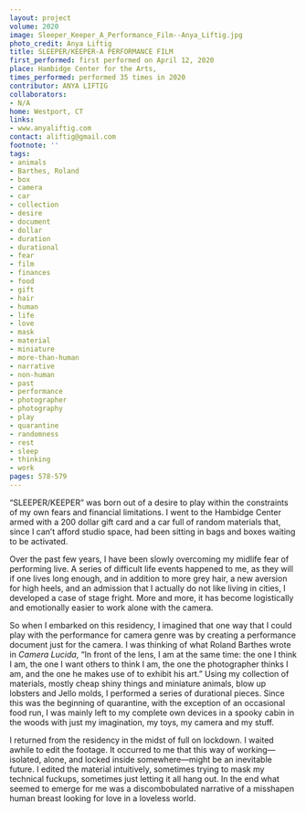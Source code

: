 ```yaml
---
layout: project
volume: 2020
image: Sleeper_Keeper_A_Performance_Film--Anya_Liftig.jpg
photo_credit: Anya Liftig
title: SLEEPER/KEEPER-A PERFORMANCE FILM
first_performed: first performed on April 12, 2020
place: Hambidge Center for the Arts,
times_performed: performed 35 times in 2020
contributor: ANYA LIFTIG
collaborators:
- N/A
home: Westport, CT
links:
- www.anyaliftig.com
contact: aliftig@gmail.com
footnote: ''
tags:
- animals
- Barthes, Roland
- box
- camera
- car
- collection
- desire
- document
- dollar
- duration
- durational
- fear
- film
- finances
- food
- gift
- hair
- human
- life
- love
- mask
- material
- miniature
- more-than-human
- narrative
- non-human
- past
- performance
- photographer
- photography
- play
- quarantine
- randomness
- rest
- sleep
- thinking
- work
pages: 578-579
---
```


“SLEEPER/KEEPER” was born out of a desire to play within the constraints of my own fears and financial limitations. I went to the Hambidge Center armed with a 200 dollar gift card and a car full of random materials that, since I can’t afford studio space, had been sitting in bags and boxes waiting to be activated. 

Over the past few years, I have been slowly overcoming my midlife fear of performing live. A series of difficult life events happened to me, as they will if one lives long enough, and in addition to more grey hair, a new aversion for high heels, and an admission that I actually do not like living in cities, I developed a case of stage fright. More and more, it has become logistically and emotionally easier to work alone with the camera. 

So when I embarked on this residency, I imagined that one way that I could play with the performance for camera genre was by creating a performance document just for the camera. I was thinking of what Roland Barthes wrote in *Camera Lucida*, “In front of the lens, I am at the same time: the one I think I am, the one I want others to think I am, the one the photographer thinks I am, and the one he makes use of to exhibit his art.” Using my collection of materials, mostly cheap shiny things and miniature animals, blow up lobsters and Jello molds, I performed a series of durational pieces. Since this was the beginning of quarantine, with the exception of an occasional food run, I was mainly left to my complete own devices in a spooky cabin in the woods with just my imagination, my toys, my camera and my stuff. 

I returned from the residency in the midst of full on lockdown. I waited awhile to edit the footage. It occurred to me that this way of working—isolated, alone, and locked inside somewhere—might be an inevitable future. I edited the material intuitively, sometimes trying to mask my technical fuckups, sometimes just letting it all hang out. In the end what seemed to emerge for me was a discombobulated narrative of a misshapen human breast looking for love in a loveless world.